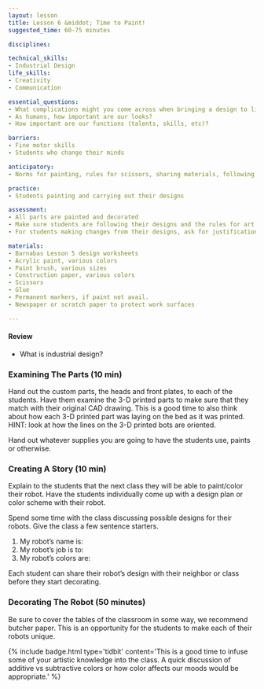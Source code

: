 ```yaml
---
layout: lesson
title: Lesson 6 &middot; Time to Paint!
suggested_time: 60-75 minutes

disciplines:

technical_skills:
- Industrial Design
life_skills:
- Creativity
- Communication

essential_questions:
- What complications might you come across when bringing a design to life?
- As humans, how important are our looks?  
- How important are our functions (talents, skills, etc)?  

barriers: 
- Fine motor skills  
- Students who change their minds  

anticipatory:
- Norms for painting, rules for scissors, sharing materials, following a design or changing designs as necessary

practice:
- Students painting and carrying out their designs

assessment:
- All parts are painted and decorated  
- Make sure students are following their designs and the rules for art space  
- For students making changes from their designs, ask for justification  

materials:
- Barnabas Lesson 5 design worksheets
- Acrylic paint, various colors
- Paint brush, various sizes
- Construction paper, various colors
- Scissors
- Glue
- Permanent markers, if paint not avail.
- Newspaper or scratch paper to protect work surfaces

---
```

#### Review
* What is industrial design?

### Examining The Parts (10 min)
Hand out the custom parts, the heads and front plates, to each of the students.  Have them examine the 3-D printed parts to make sure that they match with their original CAD drawing.  This is a good time to also think about how each 3-D printed part was laying on the bed as it was printed.  HINT: look at how the lines on the 3-D printed bots are oriented.

Hand out whatever supplies you are going to have the students use, paints or otherwise.

### Creating A Story (10 min)
Explain to the students that the next class they will be able to paint/color their robot. Have the students individually come up with a design plan or color scheme with their robot.

Spend some time with the class discussing possible designs for their robots.  Give the class a few sentence starters.

1. My robot’s name is:
2. My robot’s job is to:
3. My robot’s colors are:

Each student can share their robot’s design with their neighbor or class before they start decorating. 

### Decorating The Robot (50 minutes) 
Be sure to cover the tables of the classroom in some way, we recommend butcher paper. This is an opportunity for the students to make each of their robots unique.

{% include badge.html type='tidbit' content='This is a good time to infuse some of your artistic knowledge into the class. A quick discussion of additive vs subtractive colors or how color affects our moods would be appropriate.' %}